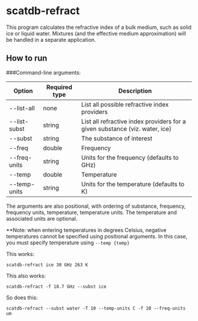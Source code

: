 scatdb-refract
===============

This program calculates the refractive index of a bulk medium, such as solid ice or liquid water.
Mixtures (and the effective medium approximation) will be handled in a separate application.

How to run
--------------

###Command-line arguments:

| Option | Required type | Description |
| ------ | ------------- | ----------- |
| --list-all | none | List all possible refractive index providers |
| --list-subst | string | List all refractive index providers for a given substance (viz. water, ice) |
| --subst | string | The substance of interest |
| --freq | double | Frequency |
| --freq-units | string | Units for the frequency (defaults to GHz) |
| --temp | double | Temperature |
| --temp-units | string | Units for the temperature (defaults to K) |

The arguments are also positional, with ordering of substance, frequency, frequency units, temperature,
temperature units. The temperature and associated units are optional.

**Note: when entering temperatures in degrees Celsius, negative temperatures cannot be specified using positional arguments.
In this case, you must specify temperature using ```--temp {temp}```

This works:

```scatdb-refract ice 30 GHz 263 K```

This also works:

```scatdb-refract -f 18.7 GHz --subst ice```

So does this:

```scatdb-refract --subst water -T 10 --temp-units C -f 20 --freq-units um```
